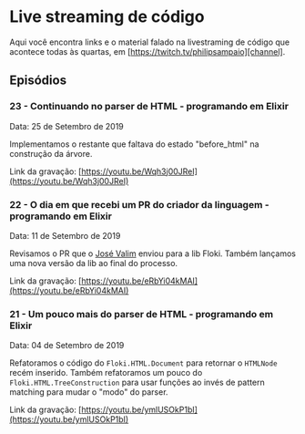 # Live streaming de código

Aqui você encontra links e o material falado na livestraming de código
que acontece todas às quartas, em [https://twitch.tv/philipsampaio][channel].

## Episódios

### 23 - Continuando no parser de HTML - programando em Elixir

Data: 25 de Setembro de 2019

Implementamos o restante que faltava do estado "before_html" na construção
da árvore.

Link da gravação: [https://youtu.be/Wqh3j00JReI](https://youtu.be/Wqh3j00JReI)

### 22 - O dia em que recebi um PR do criador da linguagem - programando em Elixir

Data: 11 de Setembro de 2019

Revisamos o PR que o [José Valim](https://github.com/josevalim) enviou para a lib Floki.
Também lançamos uma nova versão da lib ao final do processo.

Link da gravação: [https://youtu.be/eRbYi04kMAI](https://youtu.be/eRbYi04kMAI)

### 21 - Um pouco mais do parser de HTML - programando em Elixir

Data: 04 de Setembro de 2019

Refatoramos o código do `Floki.HTML.Document` para retornar o `HTMLNode` recém inserido.
Também refatoramos um pouco do `Floki.HTML.TreeConstruction` para usar funções ao invés de
pattern matching para mudar o "modo" do parser.

Link da gravação: [https://youtu.be/ymlUSOkP1bI](https://youtu.be/ymlUSOkP1bI)

[channel]: https://twitch.tv/philipsampaio
